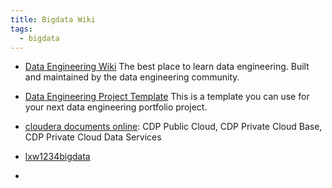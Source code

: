 ```yaml
---
title: Bigdata Wiki
tags:
  - bigdata
---
```


- [Data Engineering Wiki](https://dataengineering.wiki/Index) The best place to learn data engineering. Built and maintained by the data engineering community.
- [Data Engineering Project Template](https://github.com/data-engineering-community/data-engineering-project-template) This is a template you can use for your next data engineering portfolio project.
- [cloudera documents online](https://docs.cloudera.com/?tab=cdp-public-cloud): CDP Public Cloud, CDP Private Cloud Base, CDP Private Cloud Data Services

- [lxw1234bigdata](http://lxw1234.com/) 
- 